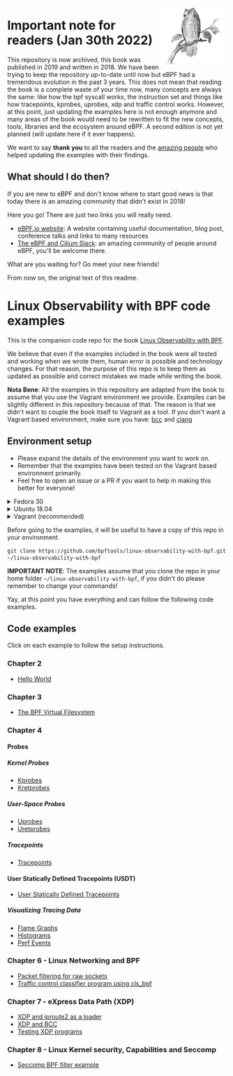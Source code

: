 <p><img align="right" src="/img/owl.png" width="150px"/></p>
<p></p>

# Important note for readers (Jan 30th 2022)

This repository is now archived, this book was published in 2019 and written in 2018. We have been trying to keep the repository up-to-date until now but eBPF had a tremendous evolution in the past 3 years. This does not mean that reading the book is a complete waste of your time now, many concepts are always the same: like how the bpf syscall works, the instruction set and things like how tracepoints, kprobes, uprobes, xdp and traffic control works. However, at this point, just updating the examples here is not enough anymore and many areas of the book would need to be rewritten to fit the new concepts, tools, libraries and the ecosystem around eBPF. A second edition is not yet planned (will update here if it ever happens).

We want to say **thank you** to all the readers and the [amazing people](https://github.com/bpftools/linux-observability-with-bpf/pulls?q=is%3Apr+is%3Aclosed) who helped updating the examples with their findings.

## What should I do then?

If you are new to eBPF and don't know where to start good news is that today there is an amazing community that didn't exist in 2018!

Here you go! There are just two links you will really need.

- [eBPF.io website](https://ebpf.io/): A website containing useful documentation, blog post, conference talks and links to many resources
- [The eBPF and Cilium Slack](https://ebpf.io/slack): an amazing community of people around eBPF, you'll be welcome there. 

What are you waiting for? Go meet your new friends!


From now on, the original text of this readme.

# Linux Observability with BPF code examples

This is the companion code repo for the book [Linux Observability with BPF](https://bit.ly/bpf-safari).

We believe that even if the examples included in the book were all tested and working when we wrote them, human error is possible and technology changes.
For that reason, the purpose of this repo is to keep them as updated as possible and correct mistakes we made while writing the book.

**Nota Bene**: All the examples in this repository are adapted from the book to assume that you use the Vagrant environment we provide.
Examples can be slightly different in this repository because of that. The reason is that we didn't want to couple the book itself to Vagrant as a tool.
If you don't want a Vagrant based environment, make sure you have: [bcc](https://github.com/iovisor/bcc/blob/master/INSTALL.md) and [clang](https://clang.llvm.org/)


## Environment setup

- Please expand the details of the environment you want to work on.
- Remember that the examples have been tested on the Vagrant based environment primarily.
- Feel free to open an issue or a PR if you want to help in making this better for everyone!

<details>
<summary>Fedora 30</summary>

First, we need to install some build dependencies and all the tools needed for the examples:

```bash
sudo dnf install make glibc-devel.i686 elfutils-libelf-devel wget tar clang bcc strace kernel-devel -y
```

Then we need grab a copy of the source code of the current kernel.

In our case the kernel runing can be verified with `uname`.

```bash
$ uname -r
5.0.9-301.fc30.x86_64
```

Given that version, please notice the URL we fetch the sources from in the following command.
Change it according to your version.

```bash
cd /tmp
wget -c https://cdn.kernel.org/pub/linux/kernel/v5.x/linux-5.0.9.tar.gz -O - | tar -xz
```

Now that we have the kernel source, we can move it to the `/kernel-src` folder.

**NOTE THAT: All the examples** using kernel sources in this repo assume that the kernel sources are available there. In case you don't like it,
make sure you do a search and replace!

At this point we move the kernel sources and compile `libbpf`. Again please notice the `5.0.9` here and change accordingly.

```
sudo mv linux-5.0.9 /kernel-src
cd /kernel-src/tools/lib/bpf
sudo make && sudo make install prefix=/
```

</details>

<details>
<summary>Ubuntu 18.04</summary>

First, we need to install some build dependencies and all the tools needed for the examples:

```bash
sudo apt update
sudo apt install build-essential git make libelf-dev clang strace tar bpfcc-tools linux-headers-$(uname -r) gcc-multilib
```

**Note on Kernel version**: make sure to have a recent kernel to run the examples, a version `>=5.0.0` will do the job. Most Ubuntu `18.04` providers are shipping with the kernel `4.15` that doesn't work for most of the examples. Upgrading options are left to the reader, we've been successful on aws by installing the `linux-image-5.0.0-1019-aws` package.

After dependencies, we need grab a copy of the kernel source code for the current release.
Since this assumes that you are running an updated Ubuntu 18.04 we can get it directly from the repo they provide.

```
cd /tmp
git clone --depth 1 git://kernel.ubuntu.com/ubuntu/ubuntu-bionic.git
```

Now that we have the kernel source, we can move it to the `/kernel-src` folder.

**NOTE THAT: All the examples** using kernel sources in this repo assume that the kernel sources are available at `/kernel-src`. In case you don't like it,
make sure you do a search and replace!


At this point we move the kernel sources and compile `libbpf`.

```
sudo mv ubuntu-bionic /kernel-src
cd /kernel-src/tools/lib/bpf
sudo make && sudo make install prefix=/usr/local
```

Ubuntu doesn't have the library path that the makefile expects so we need to move our libraries
to its library path now.

```
sudo mv /usr/local/lib64/libbpf.* /lib/x86_64-linux-gnu/
```

</details>

<details>
<summary>Vagrant (recommended)</summary>
We provide reproducible environment in the form of a Vagrantfile that installs all the needed to make the examples work.

The environment is based on Fedora 30.

### Install Vagrant

To install Vagrant, follow the official guide [here](https://www.vagrantup.com/docs/installation/).

Once you have Vagrant installed, you will need to clone this repository and issue a `vagrant up`.

```bash
git clone https://github.com/bpftools/linux-observability-with-bpf.git
cd linux-observability-with-bpf
vagrant up
```

This Vagrant command, will start a Fedora 30 VM in Virtualbox, you can SSH into the machine using:

```
vagrant ssh
```

Before going on, make sure you download the kernel source tree in this repository. It is needed as a dependency for some examples.
We will be downloading the code for Kernel 5.0.9 - We are avoiding a git clone here because the Git history of the kernel is very big.

In the machine:

```bash
cd /tmp
wget -c https://cdn.kernel.org/pub/linux/kernel/v5.x/linux-5.0.9.tar.gz -O - | tar -xz
sudo mv linux-5.0.9 /kernel-src
```

At this point, we need to compile the `libbpf` library:

```
cd /kernel-src/tools/lib/bpf
make && sudo make install prefix=/
```


</details>


Before going to the examples, it will be useful to have a copy of this repo in your environment.

```
git clone https://github.com/bpftools/linux-observability-with-bpf.git ~/linux-observability-with-bpf
```

**IMPORTANT NOTE**: The examples assume that you clone the repo in your home folder `~/linux-observability-with-bpf`, if you didn't do
please remember to change your commands!

Yay, at this point you have everything and can follow the following code examples.

## Code examples

Click on each example to follow the setup instructions.


### Chapter 2

- [Hello World](/code/chapter-2/hello_world)

### Chapter 3

- [The BPF Virtual Filesystem](/code/chapter-3/bpf_fs)

### Chapter 4

#### Probes

##### Kernel Probes
- [Kprobes](/code/chapter-4/kprobes)
- [Kretprobes](/code/chapter-4/kretprobes)

##### User-Space Probes
- [Uprobes](/code/chapter-4/uprobes)
- [Uretprobes ](/code/chapter-4/uretprobes)

##### Tracepoints
- [Tracepoints](/code/chapter-4/tracepoints)

#### User Statically Defined Tracepoints (USDT)
- [User Statically Defined Tracepoints](/code/chapter-4/usdt)

##### Visualizing Tracing Data
- [Flame Graphs](/code/chapter-4/flamegraphs)
- [Histograms](/code/chapter-4/histograms)
- [Perf Events](/code/chapter-4/histograms)

### Chapter 6 - Linux Networking and BPF

- [Packet filtering for raw sockets](/code/chapter-6/packet-filtering-raw-sockets)
- [Traffic control classifier program using cls_bpf](/code/chapter-6/tc-flow-bpf-cls)

### Chapter 7 - eXpress Data Path (XDP)

- [XDP and iproute2 as a loader](/code/chapter-7/iproute2)
- [XDP and BCC](/code/chapter-7/bcc)
- [Testing XDP programs](/code/chapter-7/prog-test-run)


### Chapter 8 - Linux Kernel security, Capabilities and Seccomp

- [Seccomp BPF filter example](/code/chapter-8/seccomp)
